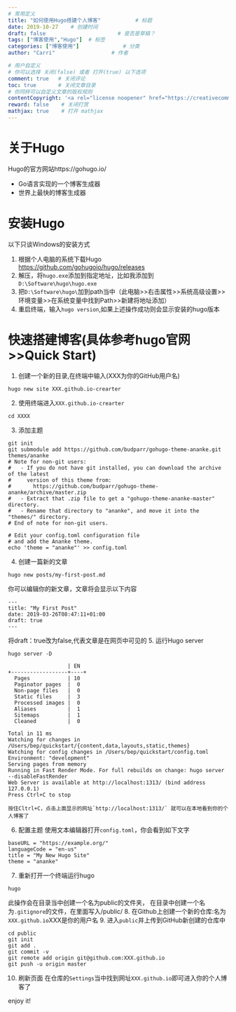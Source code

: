 ```yaml
---
# 常用定义
title: "如何使用Hugo搭建个人博客"           # 标题
date: 2019-10-27    # 创建时间
draft: false                       # 是否是草稿？
tags: ["博客使用","Hugo"]  # 标签
categories: ["博客使用"]              # 分类
author: "Carri"                  # 作者

# 用户自定义
# 你可以选择 关闭(false) 或者 打开(true) 以下选项
comment: true   # 关闭评论
toc: true       # 关闭文章目录
# 你同样可以自定义文章的版权规则
contentCopyright: '<a rel="license noopener" href="https://creativecommons.org/licenses/by-nc-nd/4.0/" target="_blank">CC BY-NC-ND 4.0</a>'
reward: false	 # 关闭打赏
mathjax: true    # 打开 mathjax
---
```



# 关于Hugo

Hugo的官方网站https://gohugo.io/

* Go语言实现的一个博客生成器
* 世界上最快的博客生成器
  


# 安装Hugo

 以下只谈Windows的安装方式

 1. 根据个人电脑的系统下载Hugo https://github.com/gohugoio/hugo/releases 
 2. 解压，将`hugo.exe`添加到指定地址，比如我添加到`D:\Software\hugo\hugo.exe`
 3. 把`D:\Software\hugo\`加到path当中（此电脑>>右击属性>>系统高级设置>>环境变量>>在系统变量中找到Path>>新建将地址添加）
 4. 重启终端，输入`hugo version`,如果上述操作成功则会显示安装的hugo版本


# 快速搭建博客(具体参考hugo官网>>Quick Start)

1. 创建一个新的目录,在终端中输入(XXX为你的GitHub用户名)
```
hugo new site XXX.github.io-crearter
```
2. 使用终端进入`XXX.github.io-crearter`
```
cd XXXX
```
3. 添加主题
```
git init
git submodule add https://github.com/budparr/gohugo-theme-ananke.git themes/ananke
# Note for non-git users:
#   - If you do not have git installed, you can download the archive of the latest
#     version of this theme from:
#       https://github.com/budparr/gohugo-theme-ananke/archive/master.zip
#   - Extract that .zip file to get a "gohugo-theme-ananke-master" directory.
#   - Rename that directory to "ananke", and move it into the "themes/" directory.
# End of note for non-git users.

# Edit your config.toml configuration file
# and add the Ananke theme.
echo 'theme = "ananke"' >> config.toml
```
4. 创建一篇新的文章
```
hugo new posts/my-first-post.md
```
你可以编辑你的新文章，文章将会显示以下内容
```
---
title: "My First Post"
date: 2019-03-26T08:47:11+01:00
draft: true
---
```
将draft：true改为false,代表文章是在网页中可见的
5. 运行Hugo server
```
hugo server -D

                   | EN
+------------------+----+
  Pages            | 10
  Paginator pages  |  0
  Non-page files   |  0
  Static files     |  3
  Processed images |  0
  Aliases          |  1
  Sitemaps         |  1
  Cleaned          |  0

Total in 11 ms
Watching for changes in /Users/bep/quickstart/{content,data,layouts,static,themes}
Watching for config changes in /Users/bep/quickstart/config.toml
Environment: "development"
Serving pages from memory
Running in Fast Render Mode. For full rebuilds on change: hugo server --disableFastRender
Web Server is available at http://localhost:1313/ (bind address 127.0.0.1)
Press Ctrl+C to stop
```
    按住Cltrl+C，点击上面显示的网址`http://localhost:1313/` 就可以在本地看到你的个人博客了
6. 配置主题
使用文本编辑器打开`config.toml`，你会看到如下文字
```
baseURL = "https://example.org/"
languageCode = "en-us"
title = "My New Hugo Site"
theme = "ananke"
```
7. 重新打开一个终端运行hugo
```
hugo
```
此操作会在目录当中创建一个名为public的文件夹，
在目录中创建一个名为`.gitignore`的文件，在里面写入/public/
8. 在Github上创建一个新的仓库:名为`XXX.github.io`XXX是你的用户名
9. 进入`public`并上传到GitHub新创建的仓库中
```
cd public
git init
git add .
git commit -v
git remote add origin git@github.com:XXX.github.io
git push -u origin master
```
10.  刷新页面 在仓库的`Settings`当中找到网址`XXX.github.io`即可进入你的个人博客了



enjoy it!
